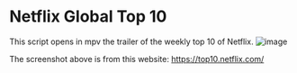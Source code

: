 # Netflix Global Top 10
This script opens in mpv the trailer of the weekly top 10 of Netflix. 
![image](https://user-images.githubusercontent.com/71613402/213900364-a1f3c791-0026-4415-956f-51a88de5c917.png)

The screenshot above is from this website: https://top10.netflix.com/
